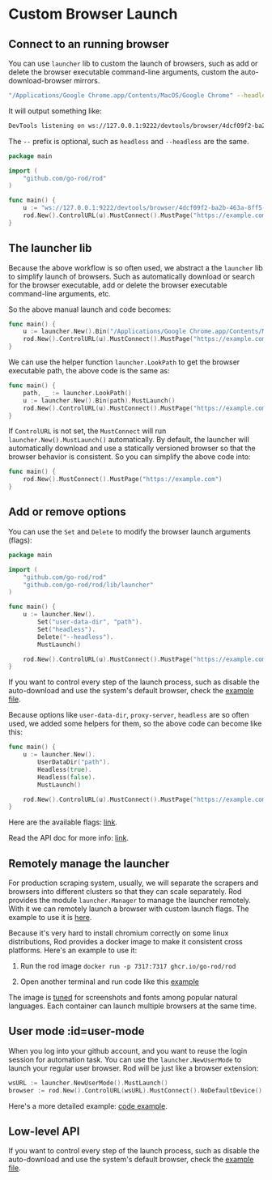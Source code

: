 # Custom Browser Launch

## Connect to an running browser

You can use `launcher` lib to custom the launch of browsers, such as add or delete the browser executable command-line arguments, custom the auto-download-browser mirrors.

```bash
"/Applications/Google Chrome.app/Contents/MacOS/Google Chrome" --headless --remote-debugging-port=9222
```

It will output something like:

```txt
DevTools listening on ws://127.0.0.1:9222/devtools/browser/4dcf09f2-ba2b-463a-8ff5-90d27c6cc913
```

The `--` prefix is optional, such as `headless` and `--headless` are the same.

```go
package main

import (
    "github.com/go-rod/rod"
)

func main() {
    u := "ws://127.0.0.1:9222/devtools/browser/4dcf09f2-ba2b-463a-8ff5-90d27c6cc913"
    rod.New().ControlURL(u).MustConnect().MustPage("https://example.com")
}
```

## The launcher lib

Because the above workflow is so often used, we abstract a the `launcher` lib to simplify launch of browsers. Such as automatically download or search for the browser executable, add or delete the browser executable command-line arguments, etc.

So the above manual launch and code becomes:

```go
func main() {
    u := launcher.New().Bin("/Applications/Google Chrome.app/Contents/MacOS/Google Chrome").MustLaunch()
    rod.New().ControlURL(u).MustConnect().MustPage("https://example.com")
}
```

We can use the helper function `launcher.LookPath` to get the browser executable path, the above code is the same as:

```go
func main() {
    path, _ := launcher.LookPath()
    u := launcher.New().Bin(path).MustLaunch()
    rod.New().ControlURL(u).MustConnect().MustPage("https://example.com")
}
```

If `ControlURL` is not set, the `MustConnect` will run `launcher.New().MustLaunch()` automatically. By default, the launcher will automatically download and use a statically versioned browser so that the browser behavior is consistent. So you can simplify the above code into:

```go
func main() {
    rod.New().MustConnect().MustPage("https://example.com")
}
```

## Add or remove options

You can use the `Set` and `Delete` to modify the browser launch arguments (flags):

```go
package main

import (
    "github.com/go-rod/rod"
    "github.com/go-rod/rod/lib/launcher"
)

func main() {
    u := launcher.New().
        Set("user-data-dir", "path").
        Set("headless").
        Delete("--headless").
        MustLaunch()

    rod.New().ControlURL(u).MustConnect().MustPage("https://example.com")
}
```

If you want to control every step of the launch process, such as disable the auto-download and use the system's default browser, check the [example file](https://github.com/go-rod/rod/blob/master/lib/launcher/example_test.go).

Because options like `user-data-dir`, `proxy-server`, `headless` are so often used, we added some helpers for them, so the above code can become like this:

```go
func main() {
    u := launcher.New().
        UserDataDir("path").
        Headless(true).
        Headless(false).
        MustLaunch()

    rod.New().ControlURL(u).MustConnect().MustPage("https://example.com")
}
```

Here are the available flags: [link](https://peter.sh/experiments/chromium-command-line-switches).

Read the API doc for more info: [link](https://pkg.go.dev/github.com/go-rod/rod/lib/launcher#Launcher).

## Remotely manage the launcher

For production scraping system, usually, we will separate the scrapers and browsers into different clusters so that they can scale separately. Rod provides the module `launcher.Manager` to manage the launcher remotely. With it we can remotely launch a browser with custom launch flags. The example to use it is [here](https://github.com/go-rod/rod/blob/master/lib/launcher/rod-manager/main.go).

Because it's very hard to install chromium correctly on some linux distributions, Rod provides a docker image to make it consistent cross platforms. Here's an example to use it:

1. Run the rod image `docker run -p 7317:7317 ghcr.io/go-rod/rod`

2. Open another terminal and run code like this [example](https://github.com/go-rod/rod/blob/master/lib/examples/remote-launch/main.go)

The image is [tuned](https://github.com/go-rod/rod/blob/master/lib/docker/Dockerfile) for screenshots and fonts among popular natural languages. Each container can launch multiple browsers at the same time.

## User mode :id=user-mode

When you log into your github account, and you want to reuse the login session for automation task. You can use the `launcher.NewUserMode` to launch your regular user browser. Rod will be just like a browser extension:

```go
wsURL := launcher.NewUserMode().MustLaunch()
browser := rod.New().ControlURL(wsURL).MustConnect().NoDefaultDevice()
```

Here's a more detailed example: [code example](https://github.com/go-rod/rod/blob/master/lib/examples/use-rod-like-chrome-extension/main.go).

## Low-level API

If you want to control every step of the launch process, such as disable the auto-download and use the system's default browser, check the [example file](https://github.com/go-rod/rod/blob/master/lib/launcher/example_test.go).
